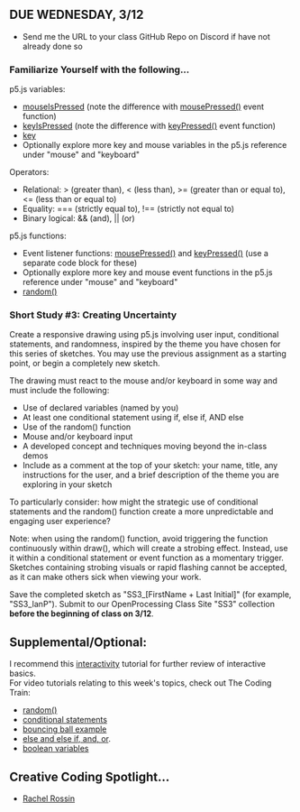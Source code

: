 ## DUE WEDNESDAY, 3/12

-  Send me the URL to your class GitHub Repo on Discord if have not already done so

### **Familiarize Yourself with the following...**            
   
p5.js variables:      
* [mouseIsPressed](https://p5js.org/reference/p5/mouseIsPressed) (note the difference with [mousePressed()](https://p5js.org/reference/p5/mousePressed/) event function)   
* [keyIsPressed](https://p5js.org/reference/p5/keyIsPressed) (note the difference with [keyPressed()](https://p5js.org/reference/p5/keyPressed/) event function)  
* [key](https://p5js.org/reference/p5/key)   
* Optionally explore more key and mouse variables in the p5.js reference under "mouse" and "keyboard"     

Operators:  
* Relational: > (greater than), < (less than), >= (greater than or equal to), <= (less than or equal to)  
* Equality: === (strictly equal to), !== (strictly not equal to)    
* Binary logical: && (and), || (or)  
 
p5.js functions:    
* Event listener functions: [mousePressed()](https://p5js.org/reference/#/p5/mousePressed) and [keyPressed()](https://p5js.org/reference/#/p5/keyPressed) (use a separate code block for these)        
* Optionally explore more key and mouse event functions in the p5.js reference under "mouse" and "keyboard"  
* [random()](https://p5js.org/reference/p5/random)

### **Short Study #3: Creating Uncertainty**    
Create a responsive drawing using p5.js involving user input, conditional statements, and randomness, inspired by the theme you have chosen for this series of sketches. You may use the previous assignment as a starting point, or begin a completely new sketch. 

The drawing must react to the mouse and/or keyboard in some way and must include the following:  
* Use of declared variables (named by you)    
* At least one conditional statement using if, else if, AND else 
* Use of the random() function
* Mouse and/or keyboard input   
* A developed concept and techniques moving beyond the in-class demos 
* Include as a comment at the top of your sketch: your name, title, any instructions for the user, and a brief description of the theme you are exploring in your sketch     
  
To particularly consider: how might the strategic use of conditional statements and the random() function create a more unpredictable and engaging user experience?    
  
Note: when using the random() function, avoid triggering the function continuously within draw(), which will create a strobing effect. Instead, use it within a conditional statement or event function as a momentary trigger. Sketches containing strobing visuals or rapid flashing cannot be accepted, as it can make others sick when viewing your work.  
  
Save the completed sketch as "SS3_[FirstName + Last Initial]" (for example, "SS3_IanP"). Submit to our OpenProcessing Class Site "SS3" collection **before the beginning of class on 3/12**.    

## **Supplemental/Optional:**    
I recommend this [interactivity](https://archive.p5js.org/learn/interactivity.html) tutorial for further review of interactive basics.  
For video tutorials relating to this week's topics, check out The Coding Train:  
* [random()](https://thecodingtrain.com/tracks/code-programming-with-p5-js/code/2-variables/4-random)    
* [conditional statements](https://thecodingtrain.com/tracks/code-programming-with-p5-js/code/3-conditionals/1-conditionals)  
* [bouncing ball example](https://thecodingtrain.com/tracks/code-programming-with-p5-js/code/3-conditionals/2-bouncing)  
* [else and else if, and, or](https://thecodingtrain.com/tracks/code-programming-with-p5-js/code/3-conditionals/3-else-if-and-or). 
* [boolean variables](https://thecodingtrain.com/tracks/code-programming-with-p5-js/code/3-conditionals/4-boolean)  

## **Creative Coding Spotlight...**
- [Rachel Rossin](https://art21.org/watch/new-york-close-up/rachel-rossins-digital-homes/)
